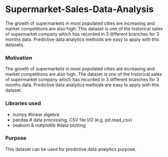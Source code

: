 # Supermarket-Sales-Data-Analysis
The growth of supermarkets in most populated cities are increasing and market competitions are also high. This dataset is one of the historical sales of supermarket company which has recorded in 3 different branches for 3 months data. Predictive data analytics methods are easy to apply with this datasets.


### Motivation <br>
The growth of supermarkets in most populated cities are increasing and market competitions are also high. The dataset is one of the historical sales of supermarket company which has recorded in 3 different branches for 3 months data. Predictive data analytics methods are easy to apply with this dataset.

### Libraries used
- numpy #linear algebra
- pandas # data processing, CSV file I/O (e.g. pd.read_csv)
- seaborn & matplotlib #data plotting


### Purpose

This dataset can be used for predictive data analytics purpose.
